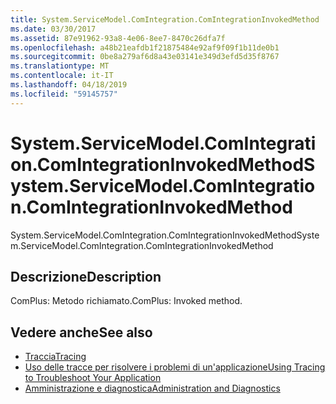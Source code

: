 ```yaml
---
title: System.ServiceModel.ComIntegration.ComIntegrationInvokedMethod
ms.date: 03/30/2017
ms.assetid: 87e91962-93a8-4e06-8ee7-8470c26dfa7f
ms.openlocfilehash: a48b21eafdb1f21875484e92af9f09f1b11de0b1
ms.sourcegitcommit: 0be8a279af6d8a43e03141e349d3efd5d35f8767
ms.translationtype: MT
ms.contentlocale: it-IT
ms.lasthandoff: 04/18/2019
ms.locfileid: "59145757"
---
```

# <a name="systemservicemodelcomintegrationcomintegrationinvokedmethod"></a><span data-ttu-id="d9cfb-102">System.ServiceModel.ComIntegration.ComIntegrationInvokedMethod</span><span class="sxs-lookup"><span data-stu-id="d9cfb-102">System.ServiceModel.ComIntegration.ComIntegrationInvokedMethod</span></span>
<span data-ttu-id="d9cfb-103">System.ServiceModel.ComIntegration.ComIntegrationInvokedMethod</span><span class="sxs-lookup"><span data-stu-id="d9cfb-103">System.ServiceModel.ComIntegration.ComIntegrationInvokedMethod</span></span>  
  
## <a name="description"></a><span data-ttu-id="d9cfb-104">Descrizione</span><span class="sxs-lookup"><span data-stu-id="d9cfb-104">Description</span></span>  
 <span data-ttu-id="d9cfb-105">ComPlus: Metodo richiamato.</span><span class="sxs-lookup"><span data-stu-id="d9cfb-105">ComPlus: Invoked method.</span></span>  
  
## <a name="see-also"></a><span data-ttu-id="d9cfb-106">Vedere anche</span><span class="sxs-lookup"><span data-stu-id="d9cfb-106">See also</span></span>

- [<span data-ttu-id="d9cfb-107">Traccia</span><span class="sxs-lookup"><span data-stu-id="d9cfb-107">Tracing</span></span>](../../../../../docs/framework/wcf/diagnostics/tracing/index.md)
- [<span data-ttu-id="d9cfb-108">Uso delle tracce per risolvere i problemi di un'applicazione</span><span class="sxs-lookup"><span data-stu-id="d9cfb-108">Using Tracing to Troubleshoot Your Application</span></span>](../../../../../docs/framework/wcf/diagnostics/tracing/using-tracing-to-troubleshoot-your-application.md)
- [<span data-ttu-id="d9cfb-109">Amministrazione e diagnostica</span><span class="sxs-lookup"><span data-stu-id="d9cfb-109">Administration and Diagnostics</span></span>](../../../../../docs/framework/wcf/diagnostics/index.md)
